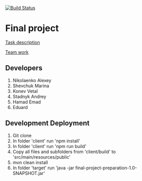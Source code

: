 [![Build Status](https://travis-ci.org/AndreyStadnyk/finalProject.svg?branch=master)](https://travis-ci.org/AndreyStadnyk/finalProject)

# Final project
[Task description](https://gitlab.com/dan-it/groups/fs9/-/tree/master/final-project)

[Team work](https://dan-it.gitlab.io/fe-book/teamwork/final.html)

## Developers
1. Nikolaenko Alexey
2. Shevchuk Marina
3. Konev Vetal
4. Stadnyk Andrey
5. Hamad Emad
6. Eduard

## Development Deployment
1. Git clone
2. In folder 'client' run 'npm install'
3. In folder 'client' run 'npm run build'
4. Copy all files and subfolders from 'client/build' to 'src/main/resources/public'
5. mvn clean install
6. In folder 'target' run 'java -jar final-project-preparation-1.0-SNAPSHOT.jar'
